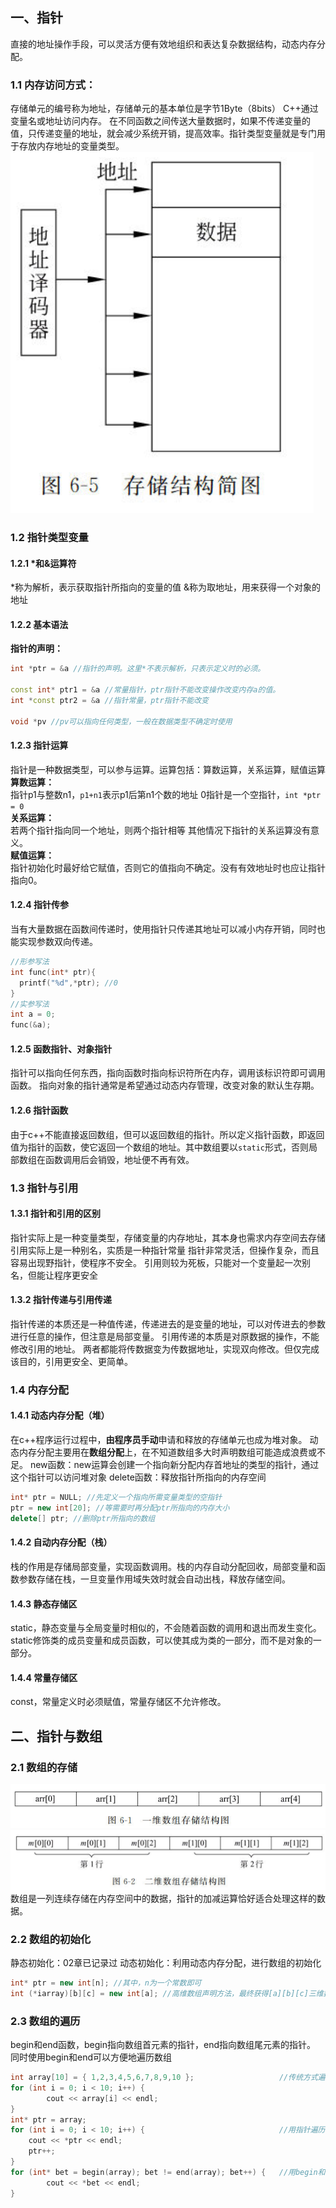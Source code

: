 ## 一、指针
直接的地址操作手段，可以灵活方便有效地组织和表达复杂数据结构，动态内存分配。
### 1.1 内存访问方式：
存储单元的编号称为地址，存储单元的基本单位是字节1Byte（8bits）
C++通过变量名或地址访问内存。
在不同函数之间传送大量数据时，如果不传递变量的值，只传递变量的地址，就会减少系统开销，提高效率。指针类型变量就是专门用于存放内存地址的变量类型。
![image.png](./assets/images/06/image1.png)
### 1.2 指针类型变量
#### 1.2.1 *和&运算符
*称为解析，表示获取指针所指向的变量的值
&称为取地址，用来获得一个对象的地址
#### 1.2.2 基本语法
**指针的声明：**
```c++
int *ptr = &a //指针的声明。这里*不表示解析，只表示定义时的必须。

const int* ptr1 = &a //常量指针，ptr指针不能改变操作改变内存a的值。
int *const ptr2 = &a //指针常量，ptr指针不能改变

void *pv //pv可以指向任何类型，一般在数据类型不确定时使用
```
#### 1.2.3 指针运算
指针是一种数据类型，可以参与运算。运算包括：算数运算，关系运算，赋值运算  
**算数运算：**  
指针p1与整数n1，`p1+n1`表示p1后第n1个数的地址
0指针是一个空指针，`int *ptr = 0`  
**关系运算：**  
若两个指针指向同一个地址，则两个指针相等
其他情况下指针的关系运算没有意义。  
**赋值运算：**  
指针初始化时最好给它赋值，否则它的值指向不确定。没有有效地址时也应让指针指向0。  
#### 1.2.4 指针传参  
当有大量数据在函数间传递时，使用指针只传递其地址可以减小内存开销，同时也能实现参数双向传递。
```c++
//形参写法
int func(int* ptr){
  printf("%d",*ptr); //0
}
//实参写法
int a = 0;
func(&a);
```
#### 1.2.5 函数指针、对象指针
指针可以指向任何东西，指向函数时指向标识符所在内存，调用该标识符即可调用函数。
指向对象的指针通常是希望通过动态内存管理，改变对象的默认生存期。
#### 1.2.6 指针函数
由于c++不能直接返回数组，但可以返回数组的指针。所以定义指针函数，即返回值为指针的函数，使它返回一个数组的地址。其中数组要以`static`形式，否则局部数组在函数调用后会销毁，地址便不再有效。
### 1.3 指针与引用
#### 1.3.1 指针和引用的区别
指针实际上是一种变量类型，存储变量的内存地址，其本身也需求内存空间去存储
引用实际上是一种别名，实质是一种指针常量
指针非常灵活，但操作复杂，而且容易出现野指针，使程序不安全。
引用则较为死板，只能对一个变量起一次别名，但能让程序更安全
#### 1.3.2 指针传递与引用传递
指针传递的本质还是一种值传递，传递进去的是变量的地址，可以对传进去的参数进行任意的操作，但注意是局部变量。
引用传递的本质是对原数据的操作，不能修改引用的地址。
两者都能将传数据变为传数据地址，实现双向修改。但仅完成该目的，引用更安全、更简单。
### 1.4 内存分配
#### 1.4.1 动态内存分配（堆）
在c++程序运行过程中，**由程序员手动**申请和释放的存储单元也成为堆对象。
动态内存分配主要用在**数组分配**上，在不知道数组多大时声明数组可能造成浪费或不足。
new函数：new运算会创建一个指向新分配内存首地址的类型的指针，通过这个指针可以访问堆对象
delete函数：释放指针所指向的内存空间
```cpp
int* ptr = NULL; //先定义一个指向所需变量类型的空指针
ptr = new int[20]; //等需要时再分配ptr所指向的内存大小
delete[] ptr; //删除ptr所指向的数组
```
#### 1.4.2 自动内存分配（栈）
栈的作用是存储局部变量，实现函数调用。栈的内存自动分配回收，局部变量和函数参数存储在栈，一旦变量作用域失效时就会自动出栈，释放存储空间。
#### 1.4.3 静态存储区
static，静态变量与全局变量时相似的，不会随着函数的调用和退出而发生变化。
static修饰类的成员变量和成员函数，可以使其成为类的一部分，而不是对象的一部分。
#### 1.4.4 常量存储区
const，常量定义时必须赋值，常量存储区不允许修改。

## 二、指针与数组
### 2.1 数组的存储
![image.png](./assets/images/06/image2.png)
![image.png](./assets/images/06/image3.png)
数组是一列连续存储在内存空间中的数据，指针的加减运算恰好适合处理这样的数据。
### 2.2 数组的初始化
静态初始化：02章已记录过
动态初始化：利用动态内存分配，进行数组的初始化
```cpp
int* ptr = new int[n]; //其中，n为一个常数即可
int (*iarray)[b][c] = new int[a]; //高维数组声明方法，最终获得[a][b][c]三维数组
```
### 2.3 数组的遍历
begin和end函数，begin指向数组首元素的指针，end指向数组尾元素的指针。
同时使用begin和end可以方便地遍历数组
```cpp
int array[10] = { 1,2,3,4,5,6,7,8,9,10 }; 					//传统方式遍历
for (int i = 0; i < 10; i++) {
		cout << array[i] << endl;
}
int* ptr = array;
for (int i = 0; i < 10; i++) {								//用指针遍历
	cout << *ptr << endl; 
	ptr++;
}
for (int* bet = begin(array); bet != end(array); bet++) {	//用begin和end遍历
		cout << *bet << endl;	
}
```


